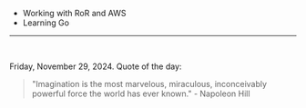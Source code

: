 - Working with RoR and AWS
- Learning Go

---

<br>

<!-- quote_marker -->
Friday, November 29, 2024. Quote of the day:

> "Imagination is the most marvelous, miraculous, inconceivably powerful force the world has ever known." - Napoleon Hill
